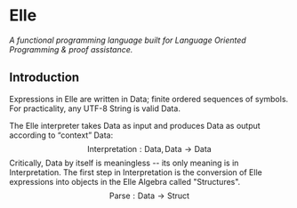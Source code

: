 # Elle

*A functional programming language built for Language Oriented Programming & proof assistance.*

## Introduction

Expressions in Elle are written in Data; finite ordered sequences of symbols. For practicality, any UTF-8 String is valid Data.

The Elle interpreter takes Data as input and produces Data as output according to “context” Data:
$$
\text{Interpretation} : \text{Data}, \text{Data} \rightarrow \text{Data}
$$
Critically, Data by itself is meaningless -- its only meaning is in Interpretation. The first step in Interpretation is the conversion of Elle expressions into objects in the Elle Algebra called "Structures".
$$
\text{Parse} : \text{Data} \rightarrow \text{Struct}
$$


